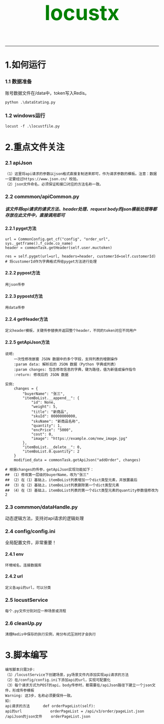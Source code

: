 <h3 align="center"><p style="color: green;font-weight: bold; font-size: 68px;">locustx</p></h3>
<hr />


# 1.如何运行
### 1.1 数据准备
账号数据文件在/data中，token写入Redis。
```Terminal 
python .\dataStating.py
```
### 1.2 windows运行
```Terminal
locust -f .\locustfile.py
```

# 2.重点文件关注
### 2.1 apiJson
```
（1）这里将api请求的参数以json格式直接复制进来即可，作为请求参数的模板。注意：数据一定要经过https://www.json.cn/ 校验。
（2）json文件命名，必须保证和接口对应的方法名称一致。
```

### 2.2 commmon/apiCommon.py
##### 该文件将api请求的请求方法、header处理、request body的json模板处理等都存放在此文件中，直接调用即可
#### 2.2.1 pyget方法
```
url = CommonConfig.get_cf("config", "order_url", sys._getframe().f_code.co_name)
header = commonTask.getHeader(self.user.muctoken)

res = self.pyget(url=url, headers=header, customerId=self.customerId)
# 将customerId作为字典格式传给pyget方法进行处理
```
#### 2.2.2 pypost方法
```
用json传参
```
#### 2.2.3 pypostd方法
```
用data传参
```
#### 2.2.4 getHeader方法
```
定义header模板，关键传参替换并返回整个header，不同的token对应不同用户
```
#### 2.2.5 getApiJson方法
```
说明:
    一次性修改嵌套 JSON 数据中的多个字段，支持列表的增删操作
    :param data: 解析后的 JSON 数据（Python 字典或列表）
    :param changes: 包含修改信息的字典，键为路径，值为新值或操作指令
    :return: 修改后的 JSON 数据
```
```
实例:
    changes = {
        "buyerName": "张三",
        "itemBoList.__append__": {
            "id": None,
            "weight": 5,
            "title": "新商品",
            "skuId": 00000000000,
            "skuName": "新商品名称",
            "quantity": 1,
            "encPrice": "5000",
            "cost": 0,
            "image": "https://example.com/new_image.jpg"
        },
        "itemBoList.__delete__": 0,
        "itemBoList.0.quantity": 2
    }
    modified_data = commonTask.getApiJson("addOrder", changes)
    
# 根据changes的传参，getApiJson实现功能如下：
## （1）修改第一层级的buyerName，改为"张三"
## （2）在（1）基础上，itemBoList列表增加一个dict类型元素，并放置最后
## （3）在（2）基础上，itemBoList列表删除第一个dict类型元素
## （4）在（3）基础上，itemBoList列表的第一个dict类型元素的quantity参数值修改为2
```
### 2.3 commmon/dataHandle.py
动态逻辑方法，支持对api请求的逻辑处理

### 2.4 config/config.ini
全局配置文件，非常重要！
#### 2.4.1 env
```
环境域名，连接数据库
```
#### 2.4.2 url
```
定义各api的url，可以分类
```

### 2.5 locustService
```
每个.py文件分别对应一种场景或流程
```

### 2.6 cleanUp.py
```
清理Redis中保存的执行实例，用分布式压测时才会执行
```

# 3.脚本编写
```
编写脚本只需3步:
（1）/locustService下创建场景，py场景文件内添加实现api请求的方法
（2）在/config/config.ini下添加api的url，实现可配置化
（3）每个请求方式为POST的api，body传参时，都需要在/apiJson路径下建立一个json文件，形成传参模板
Warning: 这3步，名称必须要保持一致。
如: 
api请求的方法      def orderPageList(self):
api的url             orderPageList = /api/v3/order/pageList.json
/apiJson的json文件    orderPageList.json
```